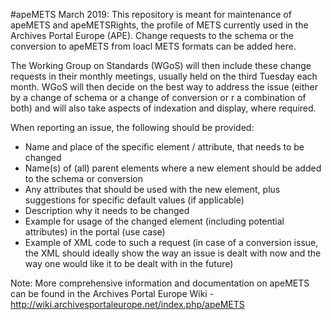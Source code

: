 #apeMETS
March 2019: This repository is meant for maintenance of apeMETS and apeMETSRights, the profile of METS currently used in the 
Archives Portal Europe (APE). 
Change requests to the schema or the conversion to apeMETS from loacl METS formats can be added here.

The Working Group on Standards (WGoS) will then include these change requests in their monthly meetings, usually held on the third 
Tuesday each month. WGoS will then decide on the best way to address the issue (either by a change of schema or a change of conversion or
r a combination of both) and will also take aspects of indexation and display, where required.

When reporting an issue, the following should be provided:
* Name and place of the specific element / attribute, that needs to be changed 
* Name(s) of (all) parent elements where a new element should be added to the schema or conversion
* Any attributes that should be used with the new element, plus suggestions for specific default values (if applicable)
* Description why it needs to be changed
* Example for usage of the changed element (including potential attributes) in the portal (use case)
* Example of XML code to such a request (in case of a conversion issue, the XML should ideally show the way an issue is dealt with now and the way one would like it to be dealt with in the future)


Note: 
More comprehensive information and documentation on apeMETS can be found in the Archives Portal Europe Wiki - 
http://wiki.archivesportaleurope.net/index.php/apeMETS

